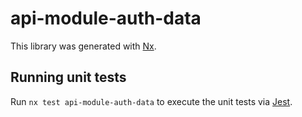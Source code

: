 # api-module-auth-data

This library was generated with [Nx](https://nx.dev).

## Running unit tests

Run `nx test api-module-auth-data` to execute the unit tests via [Jest](https://jestjs.io).
